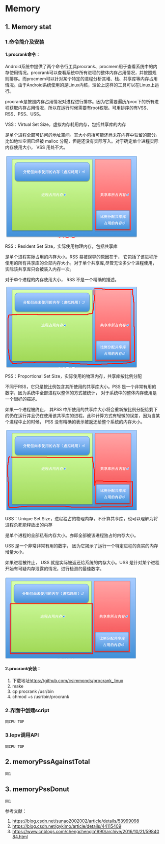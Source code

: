 # Memory

## 1. Memory stat

### 1.命令简介及安装

#### 1.procrank命令：

Android系统中提供了两个命令行工具procrank、procmem用于查看系统中的内存使用情况。procrank可以查看系统中所有进程的整体内存占用情况，并按照规则排序。而procmem可以针对某个特定的进程分析其堆、栈、共享库等内存占用情况。由于Android系统使用的是Linux内核，理论上这样的工具可以在Linux上运行。

procrank是按照内存占用情况对进程进行排序。因为它需要遍历/proc下的所有进程获取内存占用情况，所以在运行时候需要有root权限。可用排序的有VSS、RSS、PSS、USS。

VSS：Virtual Set Size，虚拟内存耗用内存，包括共享库的内存  

是单个进程全部可访问的地址空间。其大小包括可能还尚未在内存中驻留的部分。比如地址空间已经被 malloc 分配，但是还没有实际写入。对于确定单个进程实际内存使用大小， VSS 用处不大。

![1535959455108](https://github.com/oscourse-tsinghua/LEP-Analysis/blob/master/image/vss.png)

RSS：Resident Set Size，实际使用物理内存，包括共享库  

是单个进程实际占用的内存大小。RSS 易被误导的原因在于， 它包括了该进程所使用的所有共享库的全部内存大小。对于单个共享库,尽管无论多少个进程使用，实际该共享库只会被装入内存一次。

对于单个进程的内存使用大小， RSS  不是一个精确的描述。

![1535959571819](https://github.com/oscourse-tsinghua/LEP-Analysis/blob/master/image/rss.png)

PSS：Proportional Set Size，实际使用的物理内存，共享库按比例分配  

不同于RSS，它只是按比例包含其所使用的共享库大小。PSS 是一个非常有用的数字，因为系统中全部进程以整体的方式被统计， 对于系统中的整体内存使用是一个很好的描述。

如果一个进程被终止， 其PSS 中所使用的共享库大小将会重新按比例分配给剩下的仍在运行并且仍在使用该共享库的进程。此种计算方式有轻微的误差，因为当某个进程中止的时候， PSS 没有精确的表示被返还给整个系统的内存大小。

![1535959770329](https://github.com/oscourse-tsinghua/LEP-Analysis/blob/master/image/pss.png)

USS：Unique Set Size，进程独占的物理内存，不计算共享库，也可以理解为将进程杀死能释放出的内存

是单个进程的全部私有内存大小。亦即全部被该进程独占的内存大小。

USS 是一个非常非常有用的数字， 因为它揭示了运行一个特定进程的真实的内存增量大小。

如果进程被终止， USS 就是实际被返还给系统的内存大小。USS 是针对某个进程开始有可疑内存泄露的情况，进行检测的最佳数字。

![1535959816002](https://github.com/oscourse-tsinghua/LEP-Analysis/blob/master/image/uss.png)

#### 2.procrank安装：

1. 下载地址<https://github.com/csimmonds/procrank_linux>
2. make
3. cp procrank /usr/bin
4. chmod +s /usr/bin/procrank

### 2.界面中创建script

	同CPU TOP

### 3.lepv调用API

	同CPU TOP

## 2. memoryPssAgainstTotal

	同1

## 3. memoryPssDonut

	同1



参考文献：

1. https://blog.csdn.net/sunao2002002/article/details/53999098
2. https://blog.csdn.net/gykimo/article/details/44115409
3. https://www.cnblogs.com/chengchengla1990/archive/2016/10/21/5984084.html
